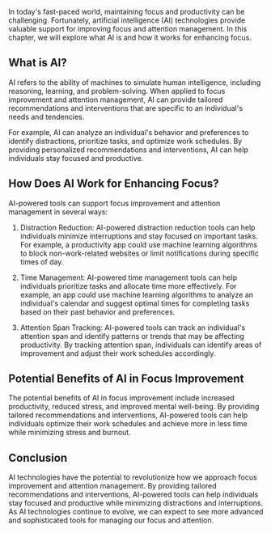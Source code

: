 
In today's fast-paced world, maintaining focus and productivity can be challenging. Fortunately, artificial intelligence (AI) technologies provide valuable support for improving focus and attention management. In this chapter, we will explore what AI is and how it works for enhancing focus.

What is AI?
-----------

AI refers to the ability of machines to simulate human intelligence, including reasoning, learning, and problem-solving. When applied to focus improvement and attention management, AI can provide tailored recommendations and interventions that are specific to an individual's needs and tendencies.

For example, AI can analyze an individual's behavior and preferences to identify distractions, prioritize tasks, and optimize work schedules. By providing personalized recommendations and interventions, AI can help individuals stay focused and productive.

How Does AI Work for Enhancing Focus?
-------------------------------------

AI-powered tools can support focus improvement and attention management in several ways:

1. Distraction Reduction: AI-powered distraction reduction tools can help individuals minimize interruptions and stay focused on important tasks. For example, a productivity app could use machine learning algorithms to block non-work-related websites or limit notifications during specific times of day.

2. Time Management: AI-powered time management tools can help individuals prioritize tasks and allocate time more effectively. For example, an app could use machine learning algorithms to analyze an individual's calendar and suggest optimal times for completing tasks based on their past behavior and preferences.

3. Attention Span Tracking: AI-powered tools can track an individual's attention span and identify patterns or trends that may be affecting productivity. By tracking attention span, individuals can identify areas of improvement and adjust their work schedules accordingly.

Potential Benefits of AI in Focus Improvement
---------------------------------------------

The potential benefits of AI in focus improvement include increased productivity, reduced stress, and improved mental well-being. By providing tailored recommendations and interventions, AI-powered tools can help individuals optimize their work schedules and achieve more in less time while minimizing stress and burnout.

Conclusion
----------

AI technologies have the potential to revolutionize how we approach focus improvement and attention management. By providing tailored recommendations and interventions, AI-powered tools can help individuals stay focused and productive while minimizing distractions and interruptions. As AI technologies continue to evolve, we can expect to see more advanced and sophisticated tools for managing our focus and attention.
